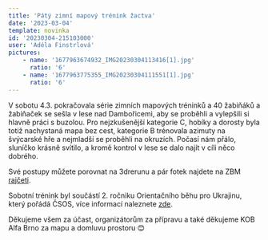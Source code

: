 ```yaml
---
title: 'Pátý zimní mapový trénink žactva'
date: '2023-03-04'
template: novinka
id: '20230304-215103000'
user: 'Adéla Finstrlová'
pictures:
    - name: '1677963674932_IMG20230304113416[1].jpg'
      ratio: '6'
    - name: '1677963775355_IMG20230304111551[1].jpg'
      ratio: '6'
---
```

V sobotu 4.3. pokračovala série zimních mapových tréninků a 40 žabiňáků a žabiňaček se sešla v lese nad Dambořicemi, aby se proběhli a vylepšili si hlavně práci s buzolou. Pro nejzkušenější kategorie C, hobíky a dorosty byla totiž nachystaná mapa bez cest, kategorie B trénovala azimuty na švýcarské hře a nejmladší se proběhli na okruzích. Počasí nám přálo, sluníčko krásně svítilo, a kromě kontrol v lese se dalo najít v cíli něco dobrého.

Své postupy můžete porovnat na 3drerunu a pár fotek najdete na ZBM [rajčeti](https://skzabovresky.rajce.idnes.cz/Paty_zimni_mapovy_trenink/).

Sobotní trénink byl součástí 2. ročniku Orientačního běhu pro Ukrajinu, který pořádá ČSOS, více informací naleznete [zde](https://www.okdobris.cz/news/tyden-orientaku-pro-ukrajinu//).

Děkujeme všem za účast, organizátorům za přípravu a také děkujeme KOB Alfa Brno za mapu a domluvu prostoru 😊
